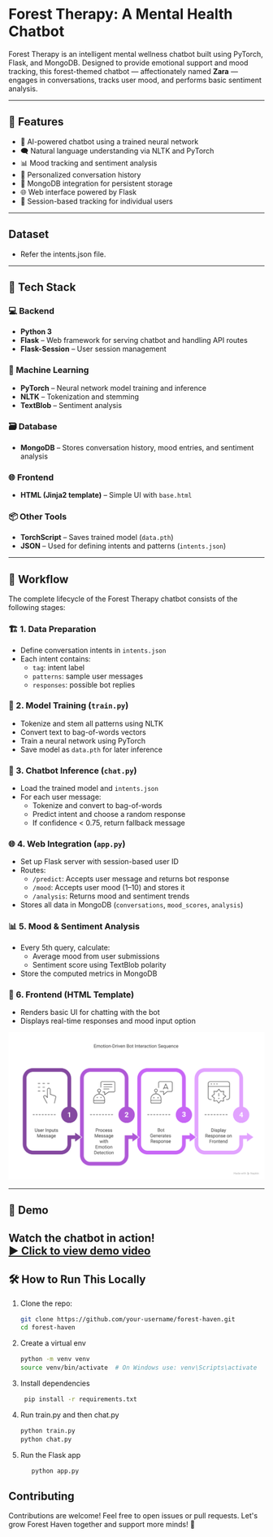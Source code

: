 # Forest Therapy: A Mental Health Chatbot

Forest Therapy is an intelligent mental wellness chatbot built using PyTorch, Flask, and MongoDB. Designed to provide emotional support and mood tracking, this forest-themed chatbot — affectionately named **Zara** — engages in conversations, tracks user mood, and performs basic sentiment analysis.

---

## 🧠 Features

- 🤖 AI-powered chatbot using a trained neural network  
- 🗨️ Natural language understanding via NLTK and PyTorch  
- 📊 Mood tracking and sentiment analysis  
- 💬 Personalized conversation history  
- 📁 MongoDB integration for persistent storage  
- 🌐 Web interface powered by Flask  
- 🧩 Session-based tracking for individual users  
---

## Dataset

 - Refer the intents.json file.

---

## 🔧 Tech Stack

### 💻 Backend
- **Python 3**
- **Flask** – Web framework for serving chatbot and handling API routes
- **Flask-Session** – User session management

### 🤖 Machine Learning
- **PyTorch** – Neural network model training and inference
- **NLTK** – Tokenization and stemming
- **TextBlob** – Sentiment analysis

### 🗃️ Database
- **MongoDB** – Stores conversation history, mood entries, and sentiment analysis

### 🌐 Frontend
- **HTML (Jinja2 template)** – Simple UI with `base.html`

### 📦 Other Tools
- **TorchScript** – Saves trained model (`data.pth`)
- **JSON** – Used for defining intents and patterns (`intents.json`)
---

## 🚀 Workflow
The complete lifecycle of the Forest Therapy chatbot consists of the following stages:

### 🏗️ 1. Data Preparation
- Define conversation intents in `intents.json`
- Each intent contains:
  - `tag`: intent label
  - `patterns`: sample user messages
  - `responses`: possible bot replies

### 🧠 2. Model Training (`train.py`)
- Tokenize and stem all patterns using NLTK
- Convert text to bag-of-words vectors
- Train a neural network using PyTorch
- Save model as `data.pth` for later inference

### 🧪 3. Chatbot Inference (`chat.py`)
- Load the trained model and `intents.json`
- For each user message:
  - Tokenize and convert to bag-of-words
  - Predict intent and choose a random response
  - If confidence < 0.75, return fallback message

### 🌐 4. Web Integration (`app.py`)
- Set up Flask server with session-based user ID
- Routes:
  - `/predict`: Accepts user message and returns bot response
  - `/mood`: Accepts user mood (1–10) and stores it
  - `/analysis`: Returns mood and sentiment trends
- Stores all data in MongoDB (`conversations`, `mood_scores`, `analysis`)

### 📊 5. Mood & Sentiment Analysis
- Every 5th query, calculate:
  - Average mood from user submissions
  - Sentiment score using TextBlob polarity
- Store the computed metrics in MongoDB

### 🧾 6. Frontend (HTML Template)
- Renders basic UI for chatting with the bot
- Displays real-time responses and mood input option

![Forest Haven Chatbot Preview](https://github.com/us107/Mental-health-chatbot--Forest-Haven/blob/main/image.png?raw=true)

---

## 🎥 Demo

Watch the chatbot in action!  
[▶️ Click to view demo video](https://github.com/us107/Mental-health-chatbot--Forest-Haven/blob/630992ea1c01be5f24b5f258127ba8b1de42d994/demo.mp4)
---

## 🛠️ How to Run This Locally

1. Clone the repo:
   ```bash
   git clone https://github.com/your-username/forest-haven.git
   cd forest-haven
2. Create a virtual env
   ```bash
   python -m venv venv
   source venv/bin/activate  # On Windows use: venv\Scripts\activate

3. Install dependencies
    ```bash
     pip install -r requirements.txt

4. Run train.py and then chat.py
    ```bash
    python train.py
    python chat.py 

6. Run the Flask app
   ```bash
      python app.py

## Contributing 
   Contributions are welcome! Feel free to open issues or pull requests. Let's grow Forest Haven together and support more minds! 💚

   

